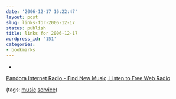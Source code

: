 ```yaml
---
date: '2006-12-17 16:22:47'
layout: post
slug: links-for-2006-12-17
status: publish
title: links for 2006-12-17
wordpress_id: '151'
categories:
- bookmarks
---
```



	
  * 
		

[Pandora Internet Radio - Find New Music, Listen to Free Web Radio](http://www.pandora.com/)


		

(tags: [music](http://del.icio.us/eob/music) [service](http://del.icio.us/eob/service))


	



